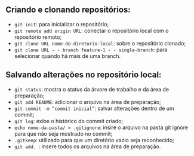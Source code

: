 ## Criando e clonando repositórios:

- ```git init```: para inicializar o repositório;
- ```git remote add origin URL```: conectar o repositório local com o repositório remoto;
- ```git clone URL nome-do-diretorio-local```: sobre o repositório clonado;
- ```git clone URL - - branch feature-1 - - single-branch```: para selecionar quando há mais de uma branch.

## Salvando alterações no repositório local:

- ```git status```: mostra o status da árvore de trabalho e da área de preparação;
- ```git add README```: adicionar o arquivo na área de preparação;
- ```git commit -m “commit inicial”```: salvar alterações dentro de um commit;
- ```git log```: exibe o histórico do commit criado;
- ```echo nome-da-pasta/ > .gitignore```: insire o arquivo na pasta git ignore para que não seja mostrado no commit;
- ```.gitkeep```: utilizado para que um diretório vazio seja reconhecido;
- ```git add. ```: insere todos os arquivos na área de preparação.
